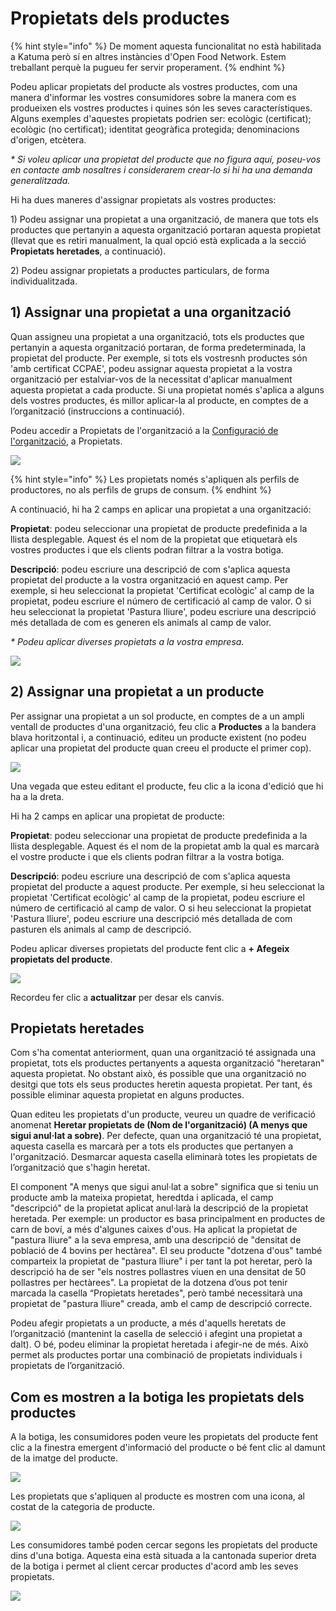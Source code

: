 # Propietats dels productes

{% hint style="info" %}
De moment aquesta funcionalitat no està habilitada a Katuma però sí en altres instàncies d'Open Food Network. Estem treballant perquè la pugueu fer servir properament.
{% endhint %}

Podeu aplicar propietats del producte als vostres productes, com una manera d'informar les vostres consumidores sobre la manera com es produeixen els vostres productes i quines són les seves característiques. Alguns exemples d'aquestes propietats podrien ser: ecològic \(certificat\); ecològic \(no certificat\); identitat geogràfica protegida; denominacions d'origen, etcètera.

_\* Si voleu aplicar una propietat del producte que no figura aquí, poseu-vos en contacte amb nosaltres i considerarem crear-lo_ _si hi ha una demanda generalitzada._

Hi ha dues maneres d'assignar propietats als vostres productes:

1\) Podeu assignar una propietat a una organització, de manera que tots els productes que pertanyin a aquesta organització portaran aquesta propietat \(llevat que es retiri manualment, la qual opció està explicada a la secció **Propietats heretades**, a continuació\).

2\) Podeu assignar propietats a productes particulars, de forma individualitzada.

## 1\) Assignar una propietat a una organització

Quan assigneu una propietat a una organització, tots els productes que pertanyin a aquesta organització portaran, de forma predeterminada, la propietat del producte. Per exemple, si tots els vostresnh  productes són 'amb certificat CCPAE', podeu assignar aquesta propietat a la vostra organització per estalviar-vos de la necessitat d'aplicar manualment aquesta propietat a cada producte. Si una propietat només s'aplica a alguns dels vostres productes, és millor aplicar-la al producte, en comptes de a l’organització \(instruccions a continuació\).

Podeu accedir a Propietats de l'organització a la [Configuració de l'organització](https://guia.katuma.org/~/edit/drafts/-LWXS4k4rQC0z457WaKh/basic-features/configuracio-de-lorganitzacio), a Propietats.

![](../../.gitbook/assets/propiedades.png)

{% hint style="info" %}
Les propietats només s'apliquen als perfils de productores, no als perfils de grups de consum.
{% endhint %}

A continuació, hi ha 2 camps en aplicar una propietat a una organització:

**Propietat**: podeu seleccionar una propietat de producte predefinida a la llista desplegable. Aquest és el nom de la propietat que etiquetarà els vostres productes i que els clients podran filtrar a la vostra botiga.

**Descripció**: podeu escriure una descripció de com s'aplica aquesta propietat del producte a la vostra organització en aquest camp. Per exemple, si heu seleccionat la propietat 'Certificat ecològic' al camp de la propietat, podeu escriure el número de certificació al camp de valor. O si heu seleccionat la propietat 'Pastura lliure', podeu escriure una descripció més detallada de com es generen els animals al camp de valor.

_\* Podeu aplicar diverses propietats a la vostra empresa._

![](../../.gitbook/assets/imatge%20%283%29.png)

## 2\) Assignar una propietat a un producte

Per assignar una propietat a un sol producte, en comptes de a un ampli ventall de productes d'una organització, feu clic a **Productes** a la bandera blava horitzontal i, a continuació, editeu un producte existent \(no podeu aplicar una propietat del producte quan creeu el producte el primer cop\).

![](../../.gitbook/assets/imatge%20%2843%29.png)

Una vegada que esteu editant el producte, feu clic a la icona d'edició que hi ha a la dreta.

Hi ha 2 camps en aplicar una propietat de producte:

**Propietat**: podeu seleccionar una propietat de producte predefinida a la llista desplegable. Aquest és el nom de la propietat amb la qual es marcarà el vostre producte i que els clients podran filtrar a la vostra botiga.

**Descripció**: podeu escriure una descripció de com s'aplica aquesta propietat del producte a aquest producte. Per exemple, si heu seleccionat la propietat 'Certificat ecològic' al camp de la propietat, podeu escriure el número de certificació al camp de valor. O si heu seleccionat la propietat 'Pastura lliure', podeu escriure una descripció més detallada de com pasturen els animals al camp de descripció.

Podeu aplicar diverses propietats del producte fent clic a **+ Afegeix propietats del producte**.

![](../../.gitbook/assets/propiedadeseditar.png)

Recordeu fer clic a **actualitzar** per desar els canvis.

## Propietats heretades

Com s'ha comentat anteriorment, quan una organització té assignada una propietat, tots els productes pertanyents a aquesta organització "heretaran" aquesta propietat. No obstant això, és possible que una organització no desitgi que tots els seus productes heretin aquesta propietat. Per tant, és possible eliminar aquesta propietat en alguns productes.

Quan editeu les propietats d'un producte, veureu un quadre de verificació anomenat **Heretar propietats de \(Nom de l'organització\) \(A menys que sigui anul·lat a sobre\)**. Per defecte, quan una organització té una propietat, aquesta casella es marcarà per a tots els productes que pertanyen a l'organització. Desmarcar aquesta casella eliminarà totes les propietats de l’organització que s'hagin heretat.

El component "A menys que sigui anul·lat a sobre" significa que si teniu un producte amb la mateixa propietat, heredtda i aplicada, el camp "descripció" de la propietat aplicat anul·larà la descripció de la propietat heretada. Per exemple: un productor es basa principalment en productes de carn de boví, a més d'algunes caixes d'ous. Ha aplicat la propietat de "pastura lliure" a la seva empresa, amb una descripció de "densitat de població de 4 bovins per hectàrea". El seu producte "dotzena d'ous" també comparteix la propietat de "pastura lliure" i per tant la pot heretar, però la descripció ha de ser "els nostres pollastres viuen en una densitat de 50 pollastres per hectàrees". La propietat de la dotzena d’ous pot tenir marcada la casella “Propietats heretades", però també necessitarà una propietat de "pastura lliure" creada, amb el camp de descripció correcte.

Podeu afegir propietats a un producte, a més d'aquells heretats de l’organització \(mantenint la casella de selecció i afegint una propietat a dalt\). O bé, podeu eliminar la propietat heretada i afegir-ne de més. Això permet als productes portar una combinació de propietats individuals i propietats de l’organització.

## Com es mostren a la botiga les propietats dels productes

A la botiga, les consumidores poden veure les propietats del producte fent clic a la finestra emergent d'informació del producte o bé fent clic al damunt de la imatge del producte.

![](../../.gitbook/assets/imatge%20%284%29.png)

Les propietats que s'apliquen al producte es mostren com una icona, al costat de la categoria de producte.

![](../../.gitbook/assets/imatge%20%2816%29.png)



Les consumidores també poden cercar segons les propietats del producte dins d'una botiga. Aquesta eina està situada a la cantonada superior dreta de la botiga i permet al client cercar productes d'acord amb les seves propietats.

![](../../.gitbook/assets/imatge%20%2817%29.png)


